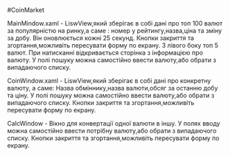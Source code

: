#CoinMarket

MainMindow.xaml - LiswView,який зберігає в собі дані про топ 100 валют за популярністю на ринку,а саме : номер у рейтингу,назва,ціна та зміну за добу.
Він оновлюється кожні 25 секунд. Кнопки закриття та згортання,можливіть пересувати форму по екрану. 
З лівого боку топ 5 валют. При натисканні відкривається сторінка з інформацією про валюту.
У полі пошуку можна самостійно ввести валюту,або обрати з випадаючого списку.  

CoinWindow.xaml - LiswView,який зберігає в собі дані про конкретну валюту, а саме: Назва обміннику,назва валюти,обсяг за останню добу та ціну.
У полі пошуку можна самостійно ввести валюту,або обрати з випадаючого списку. Кнопки закриття та згортання,можливіть пересувати форму по екрану. 

CalcWindow - Вікно для конвертації одної валюти в іншу. У полях вводу можна самостійно ввести потрібну валюту,або обрати з випадаючого списку.
Кнопки закриття та згортання,можливіть пересувати форму по екрану. 
